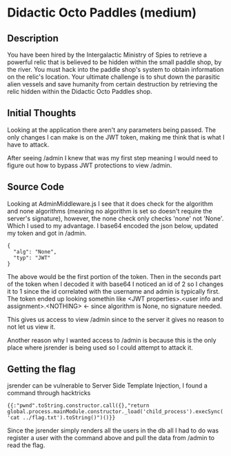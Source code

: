 # Didactic Octo Paddles (medium)
## Description
You have been hired by the Intergalactic Ministry of Spies to retrieve a powerful relic that is believed to be hidden within the small paddle shop, by the river. You must hack into the paddle shop's system to obtain information on the relic's location. Your ultimate challenge is to shut down the parasitic alien vessels and save humanity from certain destruction by retrieving the relic hidden within the Didactic Octo Paddles shop.

## Initial Thoughts
Looking at the application there aren't any parameters being passed. The only changes I can make is on the JWT token, making me think that is what I have to attack.

After seeing /admin I knew that was my first step meaning I would need to figure out how to bypass JWT protections to view /admin.

## Source Code
Looking at AdminMiddleware.js I see that it does check for the algorithm and none algorithms (meaning no algorithm is set so doesn't require the server's signature), however, the none check only checks 'none' not 'None'. Which I used to my advantage. I base64 encoded the json below, updated my token and got in /admin.
```
{
  "alg": "None",
  "typ": "JWT"
}
```

The above would be the first portion of the token. Then in the seconds part of the token when I decoded it with base64 I noticed an id of 2 so I changes it to 1 since the id correlated with the username and admin is typically first. The token ended up looking somethin like <JWT properties\>.<user info and assignment\>.<NOTHING\> <- since algorithm is None, no signature needed.

This gives us access to view /admin since to the server it gives no reason to not let us view it.

Another reason why I wanted access to /admin is because this is the only place where jsrender is being used so I could attempt to attack it.

## Getting the flag
jsrender can be vulnerable to Server Side Template Injection, I found a command through hacktricks


`{{:"pwnd".toString.constructor.call({},"return global.process.mainModule.constructor._load('child_process').execSync('cat ../flag.txt').toString()")()}}`

Since the jsrender simply renders all the users in the db all I had to do was register a user with the command above and pull the data from /admin to read the flag.

